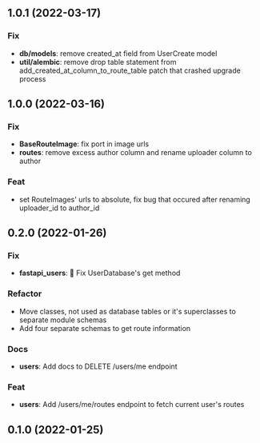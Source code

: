 ## 1.0.1 (2022-03-17)

### Fix

- **db/models**: remove created_at field from UserCreate model
- **util/alembic**: remove drop table statement from add_created_at_column_to_route_table patch that crashed upgrade process

## 1.0.0 (2022-03-16)

### Fix

- **BaseRouteImage**: fix port in image urls
- **routes**: remove excess author column and rename uploader column to author

### Feat

- set RouteImages' urls to absolute, fix bug that occured after renaming uploader_id to author_id

## 0.2.0 (2022-01-26)

### Fix

- **fastapi_users**: :bug: Fix UserDatabase's get method

### Refactor

- Move classes, not used as database tables or it's superclasses to separate module schemas
- Add four separate schemas to get route information

### Docs

- **users**: Add docs to DELETE /users/me endpoint

### Feat

- **users**: Add /users/me/routes endpoint to fetch current user's routes

## 0.1.0 (2022-01-25)
